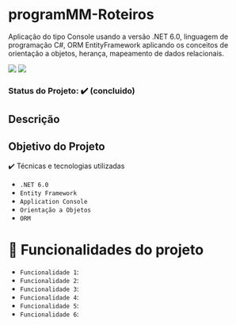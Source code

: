 # programMM-Roteiros
Aplicação do tipo Console usando a versão .NET 6.0, linguagem de programação C#, ORM EntityFramework aplicando os conceitos de orientação a objetos, herança, mapeamento de dados relacionais.

<img src="https://img.shields.io/static/v1?label=dotnet&message=framework&color=blue&style=for-the-badge&logo=DOTNET"/>
<img src="https://img.shields.io/static/v1?label=entity&message=framework&color=blue&style=for-the-badge&logo=ENTITY"/>

### Status do Projeto: ✔️ (concluido)

## Descrição


## Objetivo do Projeto



✔️ Técnicas e tecnologias utilizadas
- ``.NET 6.0``
- ``Entity Framework``
- ``Application Console``
- ``Orientação a Objetos`` 
- ``ORM``




# :hammer: Funcionalidades do projeto

- `Funcionalidade 1`: 
- `Funcionalidade 2`: 
- `Funcionalidade 3`: 
- `Funcionalidade 4`: 
- `Funcionalidade 5`: 
- `Funcionalidade 6`: 




